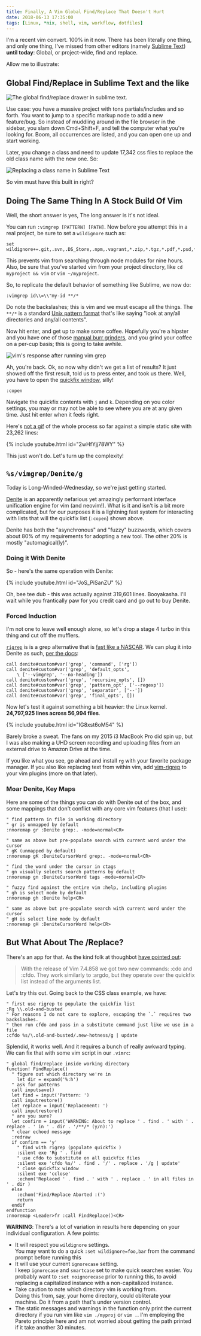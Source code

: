 ```yaml
---
title: Finally, A Vim Global Find/Replace That Doesn't Hurt
date: 2018-06-13 17:35:00
tags: [Linux, *nix, shell, vim, workflow, dotfiles]
---
```


I'm a recent vim convert. 100% in it now. There has been literally one
thing, and only one thing, I've missed from other editors (namely [Sublime Text](https://sublimetext.com/)) **until today**: Global, or project-wide, find and replace. 

Allow me to illustrate:

## Global Find/Replace in Sublime Text and the like

![The global find/replace drawer in sublime
text.](/assets/images/sublime-find-replace.png)

Use case: you have a massive project with tons partials/includes and so forth.
You want to jump to a specific markup node to add a new feature/bug. So instead
of muddling around in the file browser in the sidebar, you slam down
Cmd+Shift+F, and tell the computer what you're looking for. Boom, all
occurrences are listed, and you can open one up and start working.

Later, you change a class and need to update 17,342 css files to replace the old
class name with the new one. So:

![Replacing a class name in Sublime Text](/assets/images/sublime-find-replace-class.png)

So vim must have this built in right?

## Doing The Same Thing In A Stock Build Of Vim

Well, the short answer is yes, The long answer is it's not ideal.

You can run `:vimgrep [PATTERN] [PATH]`. Now before you attempt this in a real
project, be sure to set a `wildignore` such as:

```vim
set wildignore+=.git,.svn,.DS_Store,.npm,.vagrant,*.zip,*.tgz,*.pdf,*.psd,*.ai,*.mp3,*.mp4,*.bmp,*.ico,*.jpg,*.png,*.gif,*.epub,.hg,.dropbox,.config,.cache,*.pyc,node_modules/*,bower_components/*,*.min.*
```

This prevents vim from searching through node modules for nine hours. Also, be sure that you've started vim from your project directory, like `cd myproject && vim` or `vim ~/myproject`.

So, to replicate the default behavior of something like Sublime, we now do:

```vim
:vimgrep id\\=\\"my-id **/*
```

Do note the backslashes; this is vim and we must escape all the things. The `**/*` is a standard [Unix pattern format](https://git-scm.com/docs/gitignore#_pattern_format) that's like saying "look at any/all directories and any/all contents".

Now hit enter, and get up to make some coffee. Hopefully you're a hipster and
you have one of those [manual burr grinders](https://amzn.to/2Mug8XZ), and you grind your coffee on a
per-cup basis; this is going to take awhile.

![vim's response after running vim grep](/assets/images/vimgrep-complete.png)

Ah, you're back. Ok, so now why didn't we get a list of results? It just showed
off the first result, told us to press enter, and took us there. Well, you have
to open the [quickfix window](), silly!

```vim
:copen
```

Navigate the quickfix contents with `j` and `k`. Depending on you color
settings, you may or may not be able to see where you are at any given time.
Just hit enter when it feels right.


Here's [not a gif](https://developers.google.com/web/fundamentals/performance/optimizing-content-efficiency/replace-animated-gifs-with-video/) of the whole process so far against a simple static site with 23,262 lines:

{% include youtube.html id="2wHfYjj78WY" %}

This just won't do. Let's turn up the complexity!

## `%s/vimgrep/Denite/g`

Today is Long-Winded-Wednesday, so we're just getting started.

[Denite](https://github.com/Shougo/denite.nvim#denitenvim) is an apparently
nefarious yet amazingly performant interface unification engine for vim (and neovim!). What
is it and isn't is a bit more complicated, but for our purposes it is a
lightning fast system for interacting with lists that will the quickfix list
(`:copen`) shown above.

Denite has both the "asynchronous" and "fuzzy" buzzwords, which covers about 80% of my requirements for
adopting a new tool. The other 20% is mostly "automagical(ly)".

### Doing it With Denite

So - here's the same operation with Denite:

{% include youtube.html id="JoS_PiSanZU" %}

Oh, bee tee dub - this was actually against 319,601 lines. Booyakasha. I'll wait
while you frantically paw for you credit card and go out to buy Denite.

### Forced Induction

I'm not one to leave well enough alone, so let's drop a stage 4 turbo in this
thing and cut off the mufflers. 

[`rigrep`](https://github.com/BurntSushi/ripgrep#quick-example-comparing-tools) is
is a grep alternative that is [fast like a NASCAR](https://blog.burntsushi.net/ripgrep/).
We can plug it into Denite as such, [per the docs](https://github.com/Shougo/denite.nvim/blob/ef3ffe7ffff25b0260be1e336dcd55014a6787a7/doc/denite.txt#L198):

```vim
call denite#custom#var('grep', 'command', ['rg'])
call denite#custom#var('grep', 'default_opts',
    \ ['--vimgrep', '--no-heading'])
call denite#custom#var('grep', 'recursive_opts', [])
call denite#custom#var('grep', 'pattern_opt', ['--regexp'])
call denite#custom#var('grep', 'separator', ['--'])
call denite#custom#var('grep', 'final_opts', [])
```

Now let's test it against something a bit heavier: the Linux kernel. **24,797,925
lines across 56,994 files**.

{% include youtube.html id="IG8xst6oM54" %}

Barely broke a sweat. The fans on my 2015 i3 MacBook Pro did spin up, but I was
also making a UHD screen recording and uploading files from an external drive to
Amazon Drive at the time. 

If you like what you see, go ahead and install `rg` with your favorite
package manager. If you also like replacing text from within vim, add
[vim-rigrep](https://github.com/jremmen/vim-ripgrep) to your vim plugins (more
on that later).

### Moar Denite, Key Maps

Here are some of the things you can do with Denite out of the box, and some
mappings that don't conflict with any core vim features (that I use):

```vim
" find pattern in file in working directory
" gr is unmapped by default
:nnoremap gr :Denite grep:. -mode=normal<CR> 

" same as above but pre-populate search with current word under the cursor
" gK (unmapped by default)
:nnoremap gK :DeniteCursorWord grep:. -mode=normal<CR> 

" find the word under the cursor in ctags
" gn visually selects search patterns by default
:nnoremap gn :DeniteCursorWord tags -mode=normal<CR>

" fuzzy find against the entire vim :help, including plugins
" gh is select mode by default
:nnoremap gh :Denite help<CR>

" same as above but pre-populate search with current word under the cursor
" gH is select line mode by default
:nnoremap gH :DeniteCursorWord help<CR>
```

## But What About The /Replace?

There's an app for that. As the kind folk at thoughbot [have pointed
out](https://robots.thoughtbot.com/lists-vim-and-you#from-inside-of-vim):

> With the release of Vim 7.4.858 we got two new commands: :cdo and :cfdo. They work similarly to :argdo, but they operate over the quickfix list instead of the arguments list.

Let's try this out. Going back to the CSS class example, we have:

```vim
" first use rigrep to populate the quickfix list
:Rg \\.old-and-busted
" For reasons I do not care to explore, escaping the `.` requires two backslashes. 
" then run cfdo and pass in a substitute command just like we use in a file
:cfdo %s/\.old-and-busted/.new-hotness/g | update
```

Splendid, it works well. And it requires a bunch of really awkward typing. We
can fix that with some vim script in our `.vimrc`:

```vim
" global find/replace inside working directory
function! FindReplace()
  " figure out which directory we're in
	let dir = expand('%:h')
  " ask for patterns
  call inputsave()
  let find = input('Pattern: ')
  call inputrestore()
  let replace = input('Replacement: ')
  call inputrestore()
  " are you sure?
  let confirm = input('WARNING: About to replace ' . find . ' with ' . replace . ' in ' . dir . '/**/* (y/n):')
  " clear echoed message
  :redraw
  if confirm == 'y'
    " find with rigrep (populate quickfix )
    :silent exe 'Rg ' . find
    " use cfdo to substitute on all quickfix files
    :silent exe 'cfdo %s/' . find . '/' . replace . '/g | update'
    " close quickfix window
    :silent exe 'cclose'
    :echom('Replaced ' . find . ' with ' . replace . ' in all files in ' . dir )
  else
    :echom('Find/Replace Aborted :(')
    return
  endif
endfunction
:nnoremap <Leader>fr :call FindReplace()<CR>
```

**WARNING**: There's a lot of variation in results here
depending on your individual configuration. A few points:

- It will respect you `wildignore` settings.  
  You may want to do a quick `:set wildignore=foo,bar` from the command prompt before running this
- It will use your current `ignorecase` setting.  
  I keep `ignorecase` and `smartcase` set to make quick searches easier. You
  probably want to `:set noignorecase` prior to running this, to avoid replacing
  a capitalized instance with a non-capitalized instance. 
- Take caution to note which directory vim is working from.  
  Doing this from, say, your home directory, could obliterate your machine. Do it from a path that's under version control.
- The static messages and warnings in the function only print the current
directory if you run vim like `vim ./myproj` or `vim .`. I'm employing the
Pareto principle here and am not worried about getting the path printed if it
take another 30 minutes.
